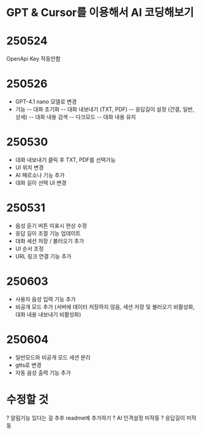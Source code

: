 # GPT & Cursor를 이용해서 AI 코딩해보기

# 250524
OpenApi Key 작동안함

# 250526
- GPT-4.1 nano 모델로 변경
- 기능
-- 대화 초기화
-- 대화 내보내기 (TXT, PDF)
-- 응답길이 설정 (간결, 일반, 상세)
-- 대화 내용 검색
-- 다크모드
-- 대화 내용 유지

# 250530
- 대화 내보내기 클릭 후 TXT, PDF를 선택가능
- UI 위치 변경
- AI 페르소나 기능 추가
- 대화 길이 선택 UI 변경

# 250531
- 음성 듣기 버튼 미표시 현상 수정
- 응답 길이 조절 기능 업데이트
- 대화 세션 저장 / 불러오기 추가
- UI 순서 조정
- URL 링크 연결 기능 추가

# 250603
- 사용자 음성 입력 기능 추가
- 비공개 모드 추가 (서버에 데이터 저장하지 않음, 세션 저장 및 불러오기 비활성화, 대화 내용 내보내기 비활성화)

# 250604
- 일반모드와 비공개 모드 세션 분리
- gtts로 변경
- 자동 음성 출력 기능 추가


# 수정할 것
? 알림기능 있다는 걸 추후 readme에 추가하기
? AI 인격설정 미작동
? 응답길이 미작동
